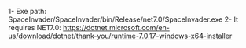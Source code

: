 1- Exe path:
SpaceInvader/SpaceInvader/bin/Release/net7.0/SpaceInvader.exe 2- It
requires NET7.0:
https://dotnet.microsoft.com/en-us/download/dotnet/thank-you/runtime-7.0.17-windows-x64-installer
